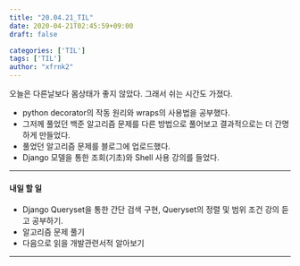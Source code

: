 ```yaml
---
title: "20.04.21_TIL"
date: 2020-04-21T02:45:59+09:00
draft: false

categories: ['TIL']
tags: ['TIL']
author: "xfrnk2"
---
```

오늘은 다른날보다 몸상태가 좋지 않았다. 그래서 쉬는 시간도 가졌다.

+ python decorator의 작동 원리와 wraps의 사용법을 공부했다.  
+ 그저께 풀었던 백준 알고리즘 문제를 다른 방법으로 풀어보고 결과적으로는 더 간명하게 만들었다.     
+ 풀었던 알고리즘 문제를 블로그에 업로드했다.  
+ Django 모델을 통한 조회(기초)와 Shell 사용 강의를 들었다.

--- 
#### 내일 할 일  
+ Django Queryset을 통한 간단 검색 구현, Queryset의 정렬 및 범위 조건 강의 듣고 공부하기.
+ 알고리즘 문제 풀기
+ 다음으로 읽을 개발관련서적 알아보기
---